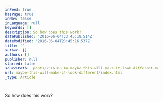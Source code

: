 ```yaml
---
inFeed: true
hasPage: true
inNav: false
inLanguage: null
keywords: []
description: So how does this work?
datePublished: '2016-06-04T23:45:18.514Z'
dateModified: '2016-06-04T23:45:16.537Z'
title: ''
author: []
authors: []
publisher: null
starred: false
sourcePath: _posts/2016-06-04-maybe-this-will-make-it-look-different.md
url: maybe-this-will-make-it-look-different/index.html
_type: Article

---
```

So how does this work?